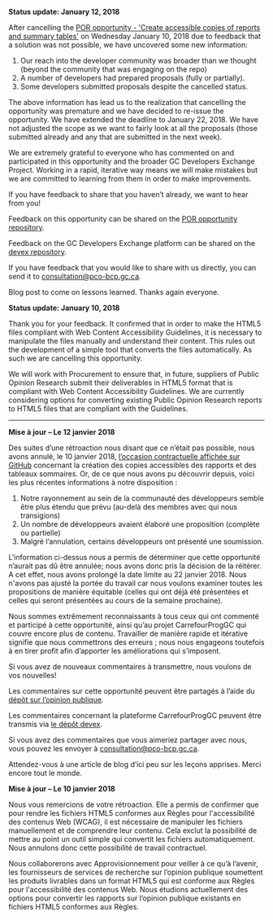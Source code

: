 **Status update:  January 12, 2018**

After cancelling the [POR opportunity - 'Create accessible copies of reports and summary tables'](https://beta.gcdevexchange.org/opportunities/opp-create-accessible-copies-of-reports-and-summary-tables----cr-er-des-copies-accessibles-des-rapports-et-des-tableaux-sommaires) on Wednesday January 10, 2018 due to feedback that a solution was not possible, we have uncovered some new information:
  
1. Our reach into the developer community was broader than we thought (beyond the community that was engaging on the repo)
2. A number of developers had prepared proposals (fully or partially). 
3. Some developers submitted proposals despite the cancelled status.
 
The above information has lead us to the realization that cancelling the opportunity was premature and we have decided to re-issue the opportunity.  We have extended the deadline to January 22, 2018. We have not adjusted the scope as we want to fairly look at all the proposals (those submitted already and any that are submitted in the next week).
 
We are extremely grateful to everyone who has commented on and participated in this opportunity and the broader GC Developers Exchange Project.  Working in a rapid, iterative way means we will make mistakes but we are committed to learning from them in order to make improvements.
 
If you have feedback to share that you haven’t already, we want to hear from you!  

Feedback on this opportunity can be shared on the [POR opportunity repository](https://github.com/canada-ca/PCO-Public-Opinion-Research__Recherche-en-opinion-publique--BCP/issues).  

Feedback on the GC Developers Exchange platform can be shared on the [devex repository](https://github.com/canada-ca/devex/issues).  
 
If you have feedback that you would like to share with us directly, you can send it to consultation@pco-bcp.gc.ca.
 
Blog post to come on lessons learned.  Thanks again everyone.
 
 

**Status update:  January 10, 2018**

Thank you for your feedback. It confirmed that in order to make the HTML5 files compliant with Web Content Accessibility Guidelines, it is necessary to manipulate the files manually and understand their content. This rules out the development of a simple tool that converts the files automatically.  As such we are cancelling this opportunity.

We will work with Procurement to ensure that, in future, suppliers of Public Opinion Research submit their deliverables in HTML5 format that is compliant with Web Content Accessibility Guidelines. We are currently considering options for converting existing Public Opinion Research reports to HTML5 files that are compliant with the Guidelines.

-----

**Mise à jour – Le 12 janvier 2018**
 
Des suites d’une rétroaction nous disant que ce n’était pas possible, nous avons annulé, le 10 janvier 2018, [l’occasion contractuelle affichée sur GitHub](https://beta.carrefourproggc.org/opportunities/opp-create-accessible-copies-of-reports-and-summary-tables----cr-er-des-copies-accessibles-des-rapports-et-des-tableaux-sommaires) concernant la création  des copies accessibles des rapports et des tableaux sommaires. Or, de ce que nous avons pu découvrir depuis, voici les plus récentes informations à notre disposition :
 
1. Notre rayonnement au sein de la communauté des développeurs semble être plus étendu que prévu (au-delà des membres avec qui nous transigions)
2. Un nombre de développeurs avaient élaboré une proposition (complète ou partielle) 
3. Malgré l’annulation, certains développeurs ont présenté une soumission. 
 
L'information ci-dessus nous a permis de déterminer que cette opportunité n’aurait pas dû être annulée; nous avons donc pris la décision de la réitérer. A cet effet, nous avons prolongé la date limite au 22 janvier 2018. Nous n'avons pas ajusté la portée du travail car nous voulons examiner toutes les propositions de manière équitable (celles qui ont déjà été présentées et celles qui seront présentées au cours de la semaine prochaine).

Nous sommes extrêmement reconnaissants à tous ceux qui ont commenté et participé à cette opportunité, ainsi qu’au projet CarrefourProgGC qui couvre encore plus de contenu. Travailler de manière rapide et itérative signifie que nous commettrons des erreurs ; nous nous engageons toutefois à en tirer profit afin d’apporter les améliorations qui s’imposent.
 
Si vous avez de nouveaux commentaires à transmettre, nous voulons de vos nouvelles!

Les commentaires sur cette opportunité peuvent être partagés à l’aide du [dépôt sur l’opinion publique](https://github.com/canada-ca/PCO-Public-Opinion-Research__Recherche-en-opinion-publique--BCP/issues). 

Les commentaires concernant la plateforme CarrefourProgGC peuvent être transmis via [le dépôt devex](https://github.com/canada-ca/devex/issues). 

Si vous avez des commentaires que vous aimeriez partager avec nous, vous pouvez les envoyer à consultation@pco-bcp.gc.ca.

Attendez-vous à une article de blog d’ici peu sur les leçons apprises. Merci encore tout le monde.



**Mise à jour – Le 10 janvier 2018**

Nous vous remercions de votre rétroaction. Elle a permis de confirmer que pour rendre les fichiers HTML5 conformes aux Règles pour l'accessibilité des contenus Web (WCAG), il est nécessaire de manipuler les fichiers manuellement et de comprendre leur contenu. Cela exclut la possibilité de mettre au point un outil simple qui convertit les fichiers automatiquement. Nous annulons donc cette possibilité de travail contractuel. 

Nous collaborerons avec Approvisionnement pour veiller à ce qu’à l’avenir, les fournisseurs de services de recherche sur l’opinion publique soumettent les produits livrables dans un format HTML5 qui est conforme aux Règles pour l'accessibilité des contenus Web. Nous étudions actuellement des options pour convertir les rapports sur l’opinion publique existants en fichiers HTML5 conformes aux Règles.
